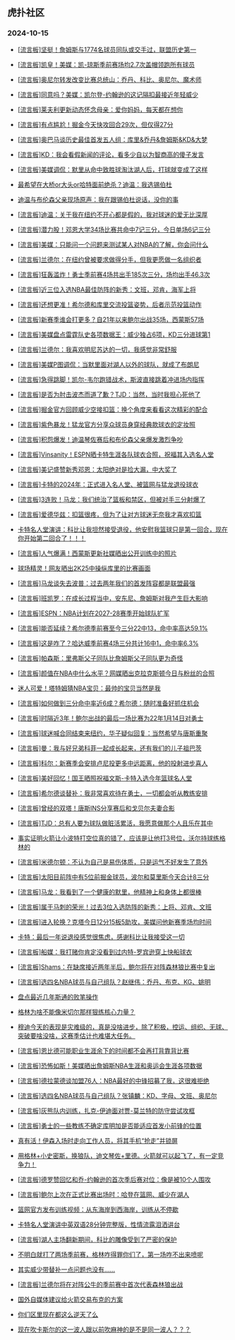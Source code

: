 ## 虎扑社区 
### 2024-10-15

+ [[流言板]坚挺！詹姆斯与1774名球员同队或交手过，联盟历史第一](https://bbs.hupu.com/628370304.html)

+ [[流言板]凯皇！美媒：凯-琼斯季前赛场均2.7次盖帽领跑所有球员](https://bbs.hupu.com/628370358.html)

+ [[流言板]奥尼尔转发改变比赛总统山：乔丹、科比、奥尼尔、魔术师](https://bbs.hupu.com/628371636.html)

+ [[流言板]同意吗？美媒：凯尔登-约翰逊的这记隔扣最接近年轻威少](https://bbs.hupu.com/628370004.html)

+ [[流言板]莱夫利更新动态怀念母亲：爱你妈妈，每天都在想你](https://bbs.hupu.com/628371690.html)

+ [[流言板]有点尴尬！掘金今天快攻回合29次，但仅得27分](https://bbs.hupu.com/628368912.html)

+ [[流言板]奥巴马谈历史最佳首发五人组：库里&乔丹&詹姆斯&KD&大梦](https://bbs.hupu.com/628371881.html)

+ [[流言板]KD：我会看假新闻的评论，看多少自以为智商高的傻子发言](https://bbs.hupu.com/628372337.html)

+ [[流言板]美媒调侃：默里从命中致胜球淘汰湖人后，打球就变成了这样](https://bbs.hupu.com/628366371.html)

+ [最希望在大桥or大头or哈特面前绝杀？迪温：我选锡伯杜](https://bbs.hupu.com/628372001.html)

+ [迪温与布伦森父亲现场原声：我在跟锡伯杜说话，没你的事](https://bbs.hupu.com/628372013.html)

+ [[流言板]迪温：关于我在纽约不开心都是假的，我对球迷的爱无比深厚](https://bbs.hupu.com/628371162.html)

+ [[流言板]潜力股！邓恩大学34场比赛共命中7记三分，今日单场6记三分](https://bbs.hupu.com/628366763.html)

+ [[流言板]美媒：只能问一个问题来测试某人对NBA的了解，你会问什么](https://bbs.hupu.com/628371112.html)

+ [[流言板]兰德尔：在纽约曾被要求做得分手，但我更愿做一名组织者](https://bbs.hupu.com/628365794.html)

+ [[流言板]狂轰滥炸！勇士季前赛4场共出手185次三分，场均出手46.3次](https://bbs.hupu.com/628372285.html)

+ [[流言板]近三位入选NBA最佳防阵的新秀：文班，邓肯，海军上将](https://bbs.hupu.com/628370890.html)

+ [[流言板]还想更准！希尔德和库里交流投篮姿势，后者示范投篮动作](https://bbs.hupu.com/628365702.html)

+ [[流言板]新赛季谁会打更多？自21年以来鲍尔出战35场，西蒙斯57场](https://bbs.hupu.com/628372119.html)

+ [[流言板]美媒盘点雷霆队史各项数据王：威少独占6项，KD三分进球第1](https://bbs.hupu.com/628371969.html)

+ [[流言板]兰德尔：我喜欢明尼苏达的一切，我感觉非常舒服](https://bbs.hupu.com/628371251.html)

+ [[流言板]美媒P图调侃：当默里面对湖人以外的球队，就成了布朗尼](https://bbs.hupu.com/628365413.html)

+ [[流言板]急得跳脚！凯尔-韦尔跑错战术，斯波直接跳着冲进场内指挥](https://bbs.hupu.com/628365229.html)

+ [[流言板]是否为肘击波杰而道了歉？TJD：当然，当时我担心死他了](https://bbs.hupu.com/628372083.html)

+ [[流言板]掘金官方回顾威少空接扣篮：换个角度来看看这次精彩的配合](https://bbs.hupu.com/628366164.html)

+ [[流言板]紫色暴龙！猛龙官方分享众球员身穿经典款球衣的定妆照](https://bbs.hupu.com/628370273.html)

+ [[流言板]积怨爆发！迪温琴佐赛后和布伦森父亲爆发激烈争吵](https://bbs.hupu.com/628362175.html)

+ [[流言板]Vinsanity！ESPN晒卡特生涯各队球衣合照，祝福其入选名人堂](https://bbs.hupu.com/628371058.html)

+ [[流言板]美记盛赞新秀邓恩：太阳绝对是捡大漏，中大奖了](https://bbs.hupu.com/628364823.html)

+ [[流言板]卡特的2024年：正式进入名人堂、被篮网与猛龙退役球衣](https://bbs.hupu.com/628372352.html)

+ [[流言板]3连败！马龙：我们统治了篮板和禁区，但被对手三分射爆了](https://bbs.hupu.com/628368852.html)

+ [[流言板]爱德华兹：扣篮很疼，但为了让对方球迷无奈我才喜欢扣篮](https://bbs.hupu.com/628365557.html)

+ [卡特名人堂演讲：科比让我坦然接受退役，他安慰我篮球只是第一回合，现在你开始第二回合了！！！](https://bbs.hupu.com/628367372.html)

+ [[流言板]人气爆满！西蒙斯更新社媒晒出公开训练中的照片](https://bbs.hupu.com/628371583.html)

+ [球场精灵！网友晒出2K25中操纵库里的比赛画面](https://bbs.hupu.com/628371930.html)

+ [[流言板]马龙谈失去波普：过去两年我们的首发阵容都是联盟最强](https://bbs.hupu.com/628372471.html)

+ [[流言板]班凯罗：在成长过程当中，安东尼、詹姆斯对我产生巨大影响](https://bbs.hupu.com/628371466.html)

+ [[流言板]ESPN：NBA计划在2027-28赛季开始球队扩军](https://bbs.hupu.com/628364390.html)

+ [[流言板]能否延续？希尔德季前赛至今三分22中13，命中率高达59.1%](https://bbs.hupu.com/628372550.html)

+ [[流言板]这是咋了？哈达威季前赛4场三分共计16中1，命中率6.3%](https://bbs.hupu.com/628364847.html)

+ [[流言板]帕森斯：里弗斯父子同队比詹姆斯父子同队更为奇怪](https://bbs.hupu.com/628372606.html)

+ [[流言板]颜值在NBA中什么水平？网媒晒出克拉克斯顿今日与粉丝的合照](https://bbs.hupu.com/628372463.html)

+ [迷人可爱！塔特姆猜NBA宝贝：最帅的宝贝当然是我](https://bbs.hupu.com/628369346.html)

+ [[流言板]如何做到三分命中率近6成？希尔德：随时准备好抓住机会](https://bbs.hupu.com/628372066.html)

+ [[流言板]时隔近3年！鲍尔出战的最后一场比赛为22年1月14日对勇士](https://bbs.hupu.com/628372373.html)

+ [[流言板]球迷喊合同结束来纽约，华子疑似回复：当然希望与唐斯重聚](https://bbs.hupu.com/628365203.html)

+ [[流言板]曼：我与好兄弟科菲一起成长起来，还有我们的儿子祖巴茨](https://bbs.hupu.com/628365143.html)

+ [[流言板]科尔：新赛季会安排卢尼投更多中远距离，他的投射进步喜人](https://bbs.hupu.com/628372552.html)

+ [[流言板]美好回忆！国王晒照祝福文斯-卡特入选今年篮球名人堂](https://bbs.hupu.com/628371107.html)

+ [[流言板]希尔德谈替补：我非常喜欢待在勇士，一切都会听从教练安排](https://bbs.hupu.com/628372253.html)

+ [[流言板]曾经的双塔！唐斯INS分享赛后和戈贝尔夫妻合影](https://bbs.hupu.com/628370994.html)

+ [[流言板]TJD：总有人要为球队做脏活累活，我愿意做那个人且乐在其中](https://bbs.hupu.com/628372377.html)

+ [事实证明火箭让小波特打空位真的错了，应该是让他打3号位，沃尔持球练格林的](https://bbs.hupu.com/628369918.html)

+ [[流言板]米德尔顿：不认为自己是易伤体质，只是运气不好发生了意外](https://bbs.hupu.com/628372481.html)

+ [[流言板]太阳目前阵中有5位前掘金球员，波尔和莫里斯今天合计8三分](https://bbs.hupu.com/628368702.html)

+ [[流言板]马龙：我看到了一个健康的默里，他精神上和身体上都很棒](https://bbs.hupu.com/628372346.html)

+ [[流言板]属于马刺的荣光！过去3位入选防阵的新秀：上将、邓肯、文班](https://bbs.hupu.com/628372055.html)

+ [[流言板]进入轮换？克塔今日12分15板5助攻，美媒问他新赛季场均时间](https://bbs.hupu.com/628371018.html)

+ [卡特：最后一年说退役感觉很焦虑，感谢科比让我接受这一切](https://bbs.hupu.com/628364259.html)

+ [[流言板]船媒：我打赌你肯定没看到过内特-罗宾逊穿上快船球衣](https://bbs.hupu.com/628366658.html)

+ [[流言板]Shams：在缺席接近两年半后，鲍尔将在对阵森林狼比赛中复出](https://bbs.hupu.com/628372894.html)

+ [[流言板]选四名NBA球员与自己组队？赵继伟：乔丹、布克、KG、姚明](https://bbs.hupu.com/628372737.html)

+ [盘点最近几年斯通的败笔操作](https://bbs.hupu.com/628370016.html)

+ [格林为啥不能像米切尔那样狠练核心力量？](https://bbs.hupu.com/628372797.html)

+ [穆迪今天的表现是灾难级的，真是没啥进步，除了积极，控运、组织、无球、突破要啥没啥，这赛季估计也难堪大任务。](https://bbs.hupu.com/628372640.html)

+ [[流言板]恩比德可能职业生涯余下的时间都不会再打背靠背比赛](https://bbs.hupu.com/628373103.html)

+ [[流言板]恐怖如斯！美媒晒出詹姆斯NBA生涯和奥运会生涯各项数据](https://bbs.hupu.com/628373220.html)

+ [[流言板]德拉蒙德谈加盟76人：NBA最好的中锋招募了我，这很难拒绝](https://bbs.hupu.com/628373128.html)

+ [[流言板]选四名NBA球员与自己组队？张镇麟：KD、字母、文班、奥尼尔](https://bbs.hupu.com/628373262.html)

+ [[流言板]灰熊队内训练，扎克-伊迪面对贾-莫兰特的防守尝试攻框](https://bbs.hupu.com/628373049.html)

+ [[流言板]勇士的一些教练不确定库明加是否能适应首发小前锋的位置](https://bbs.hupu.com/628373320.html)

+ [真有活！伊森入场时走向工作人员，将其手机“抢走”并锁屏](https://bbs.hupu.com/628373052.html)

+ [用格林+小史密斯，换狼队，迪文琴佐+里德。火箭就可以起飞了，有一定竞争力！](https://bbs.hupu.com/628372460.html)

+ [[流言板]德罗赞回忆和乔-约翰逊的首次季后赛对位：像是被10个人围攻](https://bbs.hupu.com/628373349.html)

+ [[流言板]鲍尔上次在正式比赛出场时：哈登在篮网、威少在湖人](https://bbs.hupu.com/628373359.html)

+ [篮网官方发布训练视频：从东海岸到西海岸，训练从不停歇](https://bbs.hupu.com/628373167.html)

+ [卡特名人堂演讲中英双语28分钟完整版，性情流露泪洒讲台](https://bbs.hupu.com/628372779.html)

+ [[流言板]湖人主场翻新期间，科比的雕像受到了严密的保护](https://bbs.hupu.com/628373373.html)

+ [不明白就打了两场季前赛，格林咋得罪你们了，第一场咋不出来喷呢](https://bbs.hupu.com/628367408.html)

+ [其实威少带替补一点问题也没有……](https://bbs.hupu.com/628372516.html)

+ [[流言板]兰德尔将在对阵公牛的季前赛中首次代表森林狼出战](https://bbs.hupu.com/628373496.html)

+ [国外自媒体建议给火箭交易布克的方案](https://bbs.hupu.com/628367545.html)

+ [你们区里现在都这么逆天了么](https://bbs.hupu.com/628373181.html)

+ [现在吹卡斯尔的这一波人跟以前吹麻神的是不是同一波人？？？](https://bbs.hupu.com/628373388.html)

